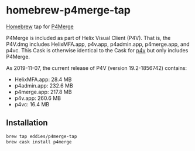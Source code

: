 # homebrew-p4merge-tap
[Homebrew](https://brew.sh/) tap for [P4Merge](https://www.perforce.com/products/helix-core-apps/merge-diff-tool-p4merge)

P4Merge is included as part of Helix Visual Client (P4V). That is, the P4V.dmg includes HelixMFA.app, p4v.app, p4admin.app, p4merge.app, and p4vc. This Cask is otherwise identical to the Cask for [p4v](https://github.com/Homebrew/homebrew-cask/blob/master/Casks/p4v.rb) but only includes P4Merge.

As 2019-11-07, the current release of P4V (version 19.2-1856742) contains:

* HelixMFA.app: 28.4 MB
* p4admin.app: 232.6 MB
* p4merge.app: 217.8 MB
* p4v.app: 260.6 MB
* p4vc: 16.4 MB

## Installation

```sh
brew tap eddies/p4merge-tap
brew cask install p4merge
```

